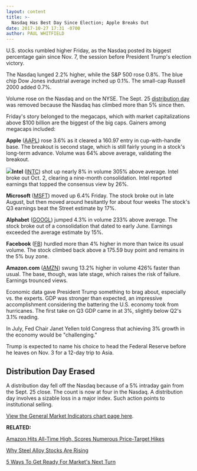 ```yaml
---
layout: content
title: >-
  Nasdaq Has Best Day Since Election; Apple Breaks Out
date: 2017-10-27 17:31 -0700
author: PAUL WHITFIELD
---
```






U.S. stocks rumbled higher Friday, as the Nasdaq posted its biggest percentage gain since Nov. 7, the session before President Trump's election victory.




The Nasdaq lunged 2.2% higher, while the S&P 500 rose 0.8%. The blue chip Dow Jones industrial average inched up 0.1%. The small-cap Russell 2000 added 0.7%.


Volume rose on the Nasdaq and on the NYSE. The Sept. 25 [distribution day](https://www.investors.com/ibd-university/market-timing/market-tops/) was removed because the Nasdaq has climbed more than 5% since then.


Friday's story belonged to the megacaps, which with market capitalizations above $100 billion are the biggest of the big caps. Gainers among megacaps included:


**Apple** ([AAPL](https://research.investors.com/quote.aspx?symbol=AAPL)) rose 3.6% as it cleared a 160.97 entry in cup-with-handle base. The breakout is second stage, which is still fairly young in a stock's long-term advance. Volume was 64% above average, validating the breakout.


**![](https://www.investors.com/wp-content/uploads/2017/10/MP102717-177x300.png)Intel** ([INTC](https://research.investors.com/quote.aspx?symbol=INTC)) shot up nearly 8% in volume 305% above average. Intel broke out Oct. 2, clearing a nine-month consolidation. Intel reported earnings that topped the consensus view by 26%.


**Microsoft** ([MSFT](https://research.investors.com/quote.aspx?symbol=MSFT)) moved up 6.4% Friday. The stock broke out in late August, but then moved around hesitantly for about four weeks The stock's Q3 earnings beat the Street estimate by 17%.


**Alphabet** ([GOOGL](https://research.investors.com/quote.aspx?symbol=GOOGL)) jumped 4.3% in volume 233% above average. The stock broke out of a consolidation that dated to early June. Earnings exceeded the average estimate by 15%.


**Facebook** ([FB](https://research.investors.com/quote.aspx?symbol=FB)) hurdled more than 4% higher in more than twice its usual volume. The stock climbed back above a 175.59 buy point and remains in the 5% buy zone.


**Amazon.com** ([AMZN](https://research.investors.com/quote.aspx?symbol=AMZN)) swung 13.2% higher in volume 426% faster than usual. The base, though, was late stage, which raises the risk of failure. Earnings trounced views.


Economic data gave President Trump something to brag about, especially vs. the experts. GDP was stronger than expected, an impressive accomplishment considering the battering the U.S. economy took from hurricanes. The first take on Q3 GDP came in at 3%, slightly below Q2's 3.1% reading.


In July, Fed Chair Janet Yellen told Congress that achieving 3% growth in the economy would be "challenging."


Trump is expected to name his choice to head the Federal Reserve before he leaves on Nov. 3 for a 12-day trip to Asia.


Distribution Day Erased
-----------------------


A distribution day fell off the Nasdaq because of a 5% intraday gain from the Sept. 25 close. The count is now at four in the Nasdaq. A distribution day involves a sizable loss in a major index. Such action points to institutional selling.


[View the General Market Indicators chart page here](https://www.investors.com/wp-content/uploads/2017/10/GMI_103017.pdf).


**RELATED:**


[Amazon Hits All-Time High, Scores Numerous Price-Target Hikes](https://www.investors.com/news/technology/amazon-scores-numerous-price-target-hikes-on-a-blowout-quarter/)


[Why Steel Alloy Stocks Are Rising](https://www.investors.com/research/industry-snapshot/steel-alloy-stocks-rebound-in-new-era/)


[5 Ways To Get Ready For Market's Next Turn](https://www.investors.com/how-to-invest/investors-corner/5-ways-to-get-ready-for-the-markets-next-turn/)




